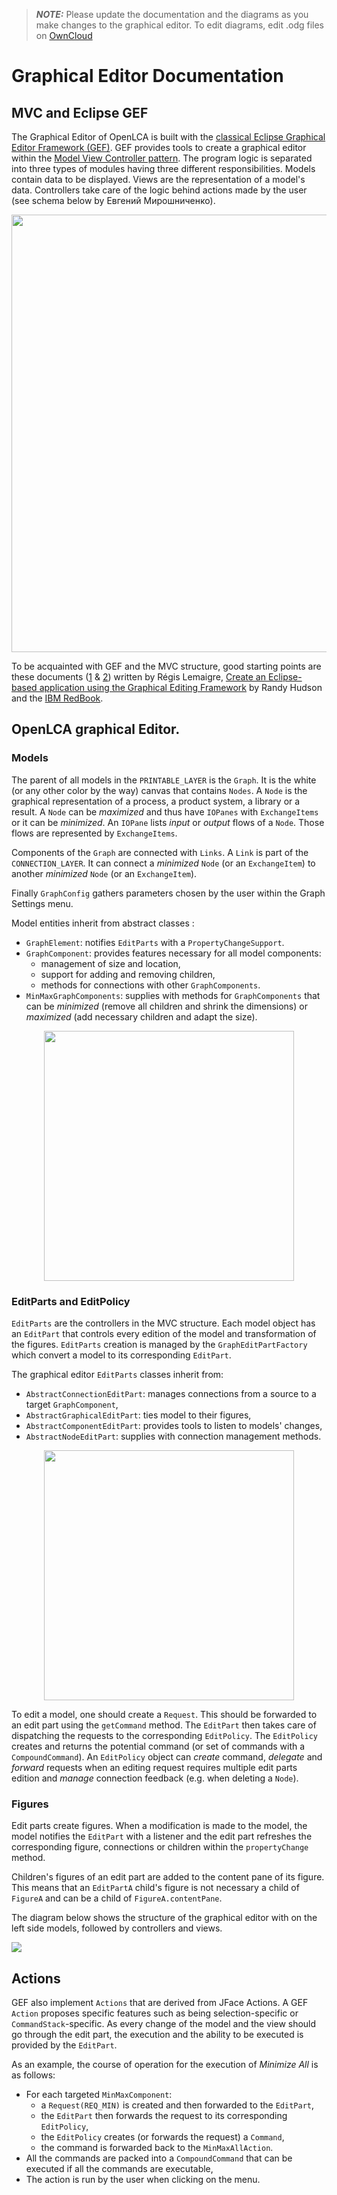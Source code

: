 > **_NOTE:_**  Please update the documentation and the diagrams as you make
> changes to the graphical editor. To edit diagrams, edit .odg files on
> [OwnCloud](https://share.greendelta.com/index.php/apps/files/?dir=/CodeDocumentation/olca-app-graphical)

# Graphical Editor Documentation

## MVC and Eclipse GEF

The Graphical Editor of OpenLCA is built with the [classical Eclipse Graphical
Editor Framework (GEF)](https://github.com/eclipse/gef-classic).
GEF provides tools to create a graphical editor within the [Model View
Controller pattern](
https://en.wikipedia.org/wiki/Model%E2%80%93view%E2%80%93controller).
The program logic is separated into three types of modules having three
different responsibilities. Models contain data to be displayed. Views are the
representation of a model's data. Controllers take care of the logic behind
actions made by the user (see schema below by Евгений Мирошниченко).

<p align="center">
  <img src=https://share.greendelta.com/index.php/s/ADFCZBEX5PW64g2/download
       width="700"/>
</p>

To be acquainted with GEF and the MVC structure, good starting points are these
documents ([1](
https://wiki.eclipse.org/GEF_Description#getContentPane.28.29_method) & [2](
https://wiki.eclipse.org/GEF_Description2)) written by Régis Lemaigre, [Create
an Eclipse-based application using the Graphical Editing Framework](
https://web.archive.org/web/20070216144311/http://www-128.ibm.com/developerworks/opensource/library/os-gef/)
by Randy Hudson and the [IBM RedBook](
https://www.redbooks.ibm.com/redbooks/pdfs/sg246302.pdf).

## OpenLCA graphical Editor.

### Models

The parent of all models in the `PRINTABLE_LAYER` is the `Graph`. It is the
white (or any other color by the way) canvas that contains `Nodes`.  A `Node`
is the graphical representation of a process,  a product system, a library or a
result. A `Node` can be _maximized_ and thus have `IOPanes` with `ExchangeItems`
or it can be _minimized_. An `IOPane` lists _input_ or _output_ flows of a
`Node`. Those flows are represented by `ExchangeItems`.

Components of the `Graph` are connected with `Links`. A `Link` is part of the
`CONNECTION_LAYER`. It can connect a _minimized_ `Node` (or an `ExchangeItem`)
to another _minimized_ `Node` (or an `ExchangeItem`).

Finally `GraphConfig` gathers parameters chosen by the user within the Graph
Settings menu.

Model entities inherit from abstract classes :
 - `GraphElement`: notifies `EditParts` with a `PropertyChangeSupport`.
 - `GraphComponent`: provides features necessary for all model components:
   - management of size and location,
   - support for adding and removing children,
   - methods for connections with other `GraphComponents`.
 - `MinMaxGraphComponents`: supplies with methods for `GraphComponents`
that can be _minimized_ (remove all children and shrink the dimensions) or
_maximized_ (add necessary children and adapt the size).

<p align="center">
  <img src="https://share.greendelta.com/index.php/s/YWuP8aLYXCrwcLd/download"
       width="400"/>
</p>

### EditParts and EditPolicy

`EditParts` are the controllers in the MVC structure. Each model object has an
`EditPart` that controls every edition of the model and transformation of the
figures. `EditParts` creation is managed by the `GraphEditPartFactory` which
convert a model to its corresponding `EditPart`.

The graphical editor `EditParts` classes inherit from:
 - `AbstractConnectionEditPart`: manages connections from a source to a target
`GraphComponent`,
 - `AbstractGraphicalEditPart`: ties model to their figures,
 - `AbstractComponentEditPart`: provides tools to listen to models' changes,
 - `AbstractNodeEditPart`: supplies with connection management methods.

<p align="center">
  <img src=https://share.greendelta.com/index.php/s/oPObw8TzvuutMeR/download
       width="400"/>
</p>

To edit a model, one should create a `Request`. This should be forwarded to an
edit part using the `getCommand` method. The `EditPart` then takes care of
dispatching the requests to the corresponding `EditPolicy`. The `EditPolicy`
creates and returns the potential command (or set of commands with a
`CompoundCommand`). An `EditPolicy` object can _create_ command, _delegate_ and
_forward_ requests when an editing request requires multiple edit parts edition
and _manage_ connection feedback (e.g. when deleting a `Node`).

### Figures

Edit parts create figures. When a modification is made to the model, the model
notifies the `EditPart` with a listener and the edit part refreshes the
corresponding figure, connections or children within the `propertyChange`
method.

Children's figures of an edit part are added to the content pane of its figure.
This means that an `EditPartA` child's figure is not necessary a child of
`FigureA` and can be a child of `FigureA.contentPane`.

The diagram below shows the structure of the graphical editor with on the left
side models, followed by controllers and views.

<p align="enter">
  <img src=https://share.greendelta.com/index.php/s/bZ2uaxH6e9u4BVJ/download />
</p>

## Actions

GEF also implement `Actions` that are derived from JFace Actions. A GEF `Action`
proposes specific features such as being selection-specific or
`CommandStack`-specific. As every change of the model and the view should go
through the edit part, the execution and the ability to be executed is provided
by the `EditPart`.

As an example, the course of operation for the execution of _Minimize All_ is as
follows:
 - For each targeted `MinMaxComponent`:
   - a `Request(REQ_MIN)` is created and then forwarded to the `EditPart`,
   - the `EditPart` then forwards the request to its corresponding `EditPolicy`,
   - the `EditPolicy` creates (or forwards the request) a `Command`,
   - the command is forwarded back to the `MinMaxAllAction`.
 - All the commands are packed into a `CompoundCommand` that can be executed if
all the commands are executable,
 - The action is run by the user when clicking on the menu.
